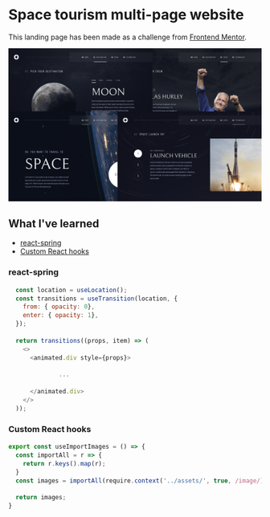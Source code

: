 # Space tourism multi-page website

This landing page has been made as a challenge from [Frontend Mentor](https://www.frontendmentor.io/challenges/space-tourism-multipage-website-gRWj1URZ3).

![](./preview.png)

## What I've learned

* [react-spring](https://react-spring.io/)
* [Custom React hooks](https://reactjs.org/docs/hooks-custom.html)

### react-spring

```js
  const location = useLocation();
  const transitions = useTransition(location, {
    from: { opacity: 0},
    enter: { opacity: 1},
  });

  return transitions((props, item) => (
    <>
      <animated.div style={props}>

              ...

      </animated.div>
    </>
  ));
```

### Custom React hooks

```js
export const useImportImages = () => {
  const importAll = r => {
    return r.keys().map(r);
  }
  const images = importAll(require.context('../assets/', true, /image/));

  return images;
}
```